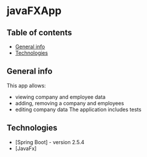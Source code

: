 # javaFXApp


## Table of contents
* [General info](#general-info)
* [Technologies](#technologies)


## General info

This app allows:
- viewing company and employee data
- adding, removing a company and employees
- editing company data
The application includes tests

## Technologies
* [Spring Boot] - version 2.5.4
* [JavaFx] 
